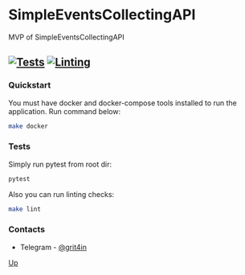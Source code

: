 # SimpleEventsCollectingAPI
MVP of SimpleEventsCollectingAPI

[![Tests](https://github.com/oleggr/SimpleEventsCollectingAPI/actions/workflows/tests.yml/badge.svg?branch=main)](https://github.com/oleggr/SimpleEventsCollectingAPI/actions/workflows/tests.yml)
[![Linting](https://github.com/oleggr/SimpleEventsCollectingAPI/actions/workflows/linting.yml/badge.svg?branch=main)](https://github.com/oleggr/SimpleEventsCollectingAPI/actions/workflows/linting.yml)
---

### Quickstart

You must have docker and docker-compose tools 
installed to run the application. 
Run command below:

```bash
make docker
```


### Tests

Simply run pytest from root dir:

```bash
pytest
```

Also you can run linting checks:
```bash
make lint
```


### Contacts

- Telegram - [@grit4in](https://t.me/grit4in)

[Up](#SimpleEventsCollectingAPI)
